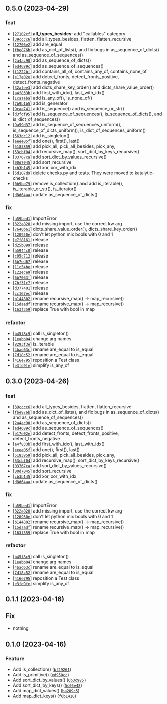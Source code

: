 ## 0.5.0 (2023-04-29)
### feat
- [[`27102cf`](https://gitlab.com/katalytic/katalytic-data/commit/27102cf2a974a2ae73e56afafab38eb66098940c)] **all_types_besides:** add "callables" category
- [[`39cccc6`](https://gitlab.com/katalytic/katalytic-data/commit/39cccc664bd062e73fe80d63a21dedc8cffcb2d2)] add all_types_besides, flatten, flatten_recursive
- [[`12706e2`](https://gitlab.com/katalytic/katalytic-data/commit/12706e2e40dc3127ca680c7121dd720e849d3fdc)] add are_equal
- [[`fbe876b`](https://gitlab.com/katalytic/katalytic-data/commit/fbe876b80301be2ae917b93ee31954d576477af8)] add as_dict_of_lists(), and fix bugs in as_sequence_of_dicts() and as_sequence_of_sequences()
- [[`2a4ac90`](https://gitlab.com/katalytic/katalytic-data/commit/2a4ac90ff94ced5ddbafc6d083d08a3720fb389c)] add as_sequence_of_dicts()
- [[`ed4689c`](https://gitlab.com/katalytic/katalytic-data/commit/ed4689c231abf872c6f3fa130a286105548e69b1)] add as_sequence_of_sequences()
- [[`f1222bf`](https://gitlab.com/katalytic/katalytic-data/commit/f1222bf4b6e54fe5361ad36a49534b1966a837b8)] add contains_all_of, contains_any_of, contains_none_of
- [[`e17e02e`](https://gitlab.com/katalytic/katalytic-data/commit/e17e02e93bbc39c261a92c192fd1755d05a08873)] add detect_fronts, detect_fronts_positive, detect_fronts_negative
- [[`32afee3`](https://gitlab.com/katalytic/katalytic-data/commit/32afee339e97a4dcb0238e76529ab26265f34db8)] add dicts_share_key_order() and dicts_share_value_order()
- [[`a4f833b`](https://gitlab.com/katalytic/katalytic-data/commit/a4f833b15909de35a0940ea5e0656507e046218d)] add first_with_idx(), last_with_idx()
- [[`1caaaba`](https://gitlab.com/katalytic/katalytic-data/commit/1caaaba0678f58725644736ec303385cfdc4fe70)] add is_any_of(), is_none_of()
- [[`7b9b1b5`](https://gitlab.com/katalytic/katalytic-data/commit/7b9b1b55acde94f250399a42c01447bd787c7b5b)] add is_generator
- [[`9caa741`](https://gitlab.com/katalytic/katalytic-data/commit/9caa741e7e273451e37cf2ee32cf1f25d3fa5c48)] add is_sequence() and is_sequence_or_str()
- [[`d3fdf95`](https://gitlab.com/katalytic/katalytic-data/commit/d3fdf9576ff12bd3a717b2f393e4f24996c0bc2f)] add is_sequence_of_sequences(), is_sequence_of_dicts(), and is_dict_of_sequences()
- [[`9a59d37`](https://gitlab.com/katalytic/katalytic-data/commit/9a59d37ee15047ddc250c55a2faaa2a577976dfa)] add is_sequence_of_sequences_uniform(), is_sequence_of_dicts_uniform(), is_dict_of_sequences_uniform()
- [[`563dc12`](https://gitlab.com/katalytic/katalytic-data/commit/563dc12952da62e486efc769a68f4103a2dd55ee)] add is_singleton()
- [[`eeee05f`](https://gitlab.com/katalytic/katalytic-data/commit/eeee05fba6ae67ab439fa4030a1fd1a3901d41a3)] add one(), first(), last()
- [[`5183859`](https://gitlab.com/katalytic/katalytic-data/commit/51838594613e4f47e34a91be19cf16fbef22dc2f)] add pick_all, pick_all_besides, pick_any,
- [[`53cbf04`](https://gitlab.com/katalytic/katalytic-data/commit/53cbf0432bddac3f958be2c068a3d80e4a68e259)] add recursive_map(), sort_dict_by_keys_recursive()
- [[`03767ca`](https://gitlab.com/katalytic/katalytic-data/commit/03767cac16935efbc459567f412a9d382d1a72d8)] add sort_dict_by_values_recursive()
- [[`00d7045`](https://gitlab.com/katalytic/katalytic-data/commit/00d70456642dbfc4ecd7b32269a513dd6660723a)] add sort_recursive
- [[`cb3b145`](https://gitlab.com/katalytic/katalytic-data/commit/cb3b145c1a7c08a6877744693690a981d7475691)] add xor, xor_with_idx
- [[`5d107d9`](https://gitlab.com/katalytic/katalytic-data/commit/5d107d92b115a053b26d7a21aaddb623d4b1057d)] delete checks.py and tests. They were moved to katalytic-checks
- [[`0b9be79`](https://gitlab.com/katalytic/katalytic-data/commit/0b9be79523d7fcdab4f93055ae9b8f0c56f1e595)] remove is_collection() and add is_iterable(), is_iterable_or_str(), is_iterator()
- [[`d8d64aa`](https://gitlab.com/katalytic/katalytic-data/commit/d8d64aa37c1926303bc4f618bd0bd0fec23b5db4)] update as_sequence_of_dicts()
### fix
- [[`a59bed1`](https://gitlab.com/katalytic/katalytic-data/commit/a59bed13380f4e1633e0515d4195361d6e4da7c8)] ImportError
- [[`322a828`](https://gitlab.com/katalytic/katalytic-data/commit/322a82884728ae61ffc3b7bf88f2b2d801c6f197)] add missing import, use the correct kw arg
- [[`7640b61`](https://gitlab.com/katalytic/katalytic-data/commit/7640b6192a19e0d2e2af8ea0e929ffe0d1e52daf)] dicts_share_value_order(), dicts_share_key_order()
- [[`120950e`](https://gitlab.com/katalytic/katalytic-data/commit/120950ec78b1b2eba9535d06948b23bfa84a1593)] don't let python mix bools with 0 and 1
- [[`e7f8161`](https://gitlab.com/katalytic/katalytic-data/commit/e7f81615643230c1384bea6cb8981d92898879cc)] release
- [[`d25b099`](https://gitlab.com/katalytic/katalytic-data/commit/d25b09959d1a925d28399bc79f2644f2c6d197a7)] release
- [[`a5944c0`](https://gitlab.com/katalytic/katalytic-data/commit/a5944c0bfa31e99e702333dd0862909b17a982a0)] release
- [[`c05c712`](https://gitlab.com/katalytic/katalytic-data/commit/c05c71281084d8cbbba465415c88df689dd5d799)] release
- [[`6b7ed67`](https://gitlab.com/katalytic/katalytic-data/commit/6b7ed670100f50728c00b6971137735ca0214221)] release
- [[`11c54be`](https://gitlab.com/katalytic/katalytic-data/commit/11c54be3978ee6c2e1b8ef7f3f56802e2e631a69)] release
- [[`122ece9`](https://gitlab.com/katalytic/katalytic-data/commit/122ece923011ab96e10023bae5a602b90025158b)] release
- [[`6b7063f`](https://gitlab.com/katalytic/katalytic-data/commit/6b7063f694840f33f09a0ffd461a9868f365e03d)] release
- [[`7bf31c7`](https://gitlab.com/katalytic/katalytic-data/commit/7bf31c71305029695de0a90f3546941863c98717)] release
- [[`d377401`](https://gitlab.com/katalytic/katalytic-data/commit/d377401a2afb57ea1fe6270b27e01d50340175b8)] release
- [[`cc167ec`](https://gitlab.com/katalytic/katalytic-data/commit/cc167ec169dbba15a46ba6ec1d39b99c673923f9)] release
- [[`b144802`](https://gitlab.com/katalytic/katalytic-data/commit/b144802676ef160d297aa7b004a00d428f39fc1f)] rename recursive_map() -> map_recursive()
- [[`15daadf`](https://gitlab.com/katalytic/katalytic-data/commit/15daadfc274b7de627a656dae8771ec5a7088662)] rename recursive_map() -> map_recursive()
- [[`163f359`](https://gitlab.com/katalytic/katalytic-data/commit/163f359ada349a4cbcec44f1358dff2cf003b66c)] replace True with bool in map
### refactor
- [[`b45f8c9`](https://gitlab.com/katalytic/katalytic-data/commit/b45f8c98fce269e9d4111b0e5f1381d3d7268fef)] call is_singleton()
- [[`1eabb04`](https://gitlab.com/katalytic/katalytic-data/commit/1eabb045ba4ade3af6bfd54140e3f0e59ca81aad)] change arg names
- [[`8293f3e`](https://gitlab.com/katalytic/katalytic-data/commit/8293f3ef6d8fd58b20e92791f5bb7a518e97a429)] is_iterable
- [[`4bad63c`](https://gitlab.com/katalytic/katalytic-data/commit/4bad63ca2bda10e41de30d6a1964f867cf395419)] rename are_equal to is_equal
- [[`7d18c52`](https://gitlab.com/katalytic/katalytic-data/commit/7d18c529cc3db93717a00778e5fe488ff4fe3b7f)] rename are_equal to is_equal
- [[`416e795`](https://gitlab.com/katalytic/katalytic-data/commit/416e7954e03f762ada53283c93f4f71dd7fa2ea9)] reposition a Test class
- [[`e3fd9fe`](https://gitlab.com/katalytic/katalytic-data/commit/e3fd9feeb976e2cde6b5e5308a99a00e31ffe8cd)] simplify is_any_of


## 0.3.0 (2023-04-26)
### feat
- [[`39cccc6`](https://gitlab.com/katalytic/katalytic-data/commit/39cccc664bd062e73fe80d63a21dedc8cffcb2d2)] add all_types_besides, flatten, flatten_recursive
- [[`fbe876b`](https://gitlab.com/katalytic/katalytic-data/commit/fbe876b80301be2ae917b93ee31954d576477af8)] add as_dict_of_lists(), and fix bugs in as_sequence_of_dicts() and as_sequence_of_sequences()
- [[`2a4ac90`](https://gitlab.com/katalytic/katalytic-data/commit/2a4ac90ff94ced5ddbafc6d083d08a3720fb389c)] add as_sequence_of_dicts()
- [[`ed4689c`](https://gitlab.com/katalytic/katalytic-data/commit/ed4689c231abf872c6f3fa130a286105548e69b1)] add as_sequence_of_sequences()
- [[`e17e02e`](https://gitlab.com/katalytic/katalytic-data/commit/e17e02e93bbc39c261a92c192fd1755d05a08873)] add detect_fronts, detect_fronts_positive, detect_fronts_negative
- [[`a4f833b`](https://gitlab.com/katalytic/katalytic-data/commit/a4f833b15909de35a0940ea5e0656507e046218d)] add first_with_idx(), last_with_idx()
- [[`eeee05f`](https://gitlab.com/katalytic/katalytic-data/commit/eeee05fba6ae67ab439fa4030a1fd1a3901d41a3)] add one(), first(), last()
- [[`5183859`](https://gitlab.com/katalytic/katalytic-data/commit/51838594613e4f47e34a91be19cf16fbef22dc2f)] add pick_all, pick_all_besides, pick_any,
- [[`53cbf04`](https://gitlab.com/katalytic/katalytic-data/commit/53cbf0432bddac3f958be2c068a3d80e4a68e259)] add recursive_map(), sort_dict_by_keys_recursive()
- [[`03767ca`](https://gitlab.com/katalytic/katalytic-data/commit/03767cac16935efbc459567f412a9d382d1a72d8)] add sort_dict_by_values_recursive()
- [[`00d7045`](https://gitlab.com/katalytic/katalytic-data/commit/00d70456642dbfc4ecd7b32269a513dd6660723a)] add sort_recursive
- [[`cb3b145`](https://gitlab.com/katalytic/katalytic-data/commit/cb3b145c1a7c08a6877744693690a981d7475691)] add xor, xor_with_idx
- [[`d8d64aa`](https://gitlab.com/katalytic/katalytic-data/commit/d8d64aa37c1926303bc4f618bd0bd0fec23b5db4)] update as_sequence_of_dicts()
### fix
- [[`a59bed1`](https://gitlab.com/katalytic/katalytic-data/commit/a59bed13380f4e1633e0515d4195361d6e4da7c8)] ImportError
- [[`322a828`](https://gitlab.com/katalytic/katalytic-data/commit/322a82884728ae61ffc3b7bf88f2b2d801c6f197)] add missing import, use the correct kw arg
- [[`120950e`](https://gitlab.com/katalytic/katalytic-data/commit/120950ec78b1b2eba9535d06948b23bfa84a1593)] don't let python mix bools with 0 and 1
- [[`b144802`](https://gitlab.com/katalytic/katalytic-data/commit/b144802676ef160d297aa7b004a00d428f39fc1f)] rename recursive_map() -> map_recursive()
- [[`15daadf`](https://gitlab.com/katalytic/katalytic-data/commit/15daadfc274b7de627a656dae8771ec5a7088662)] rename recursive_map() -> map_recursive()
- [[`163f359`](https://gitlab.com/katalytic/katalytic-data/commit/163f359ada349a4cbcec44f1358dff2cf003b66c)] replace True with bool in map
### refactor
- [[`b45f8c9`](https://gitlab.com/katalytic/katalytic-data/commit/b45f8c98fce269e9d4111b0e5f1381d3d7268fef)] call is_singleton()
- [[`1eabb04`](https://gitlab.com/katalytic/katalytic-data/commit/1eabb045ba4ade3af6bfd54140e3f0e59ca81aad)] change arg names
- [[`4bad63c`](https://gitlab.com/katalytic/katalytic-data/commit/4bad63ca2bda10e41de30d6a1964f867cf395419)] rename are_equal to is_equal
- [[`7d18c52`](https://gitlab.com/katalytic/katalytic-data/commit/7d18c529cc3db93717a00778e5fe488ff4fe3b7f)] rename are_equal to is_equal
- [[`416e795`](https://gitlab.com/katalytic/katalytic-data/commit/416e7954e03f762ada53283c93f4f71dd7fa2ea9)] reposition a Test class
- [[`e3fd9fe`](https://gitlab.com/katalytic/katalytic-data/commit/e3fd9feeb976e2cde6b5e5308a99a00e31ffe8cd)] simplify is_any_of


## 0.1.1 (2023-04-16)
## Fix
* nothing


## 0.1.0 (2023-04-16)
### Feature
* Add is_collection() ([`bf29261`](https://github.com/katalytic/katalytic-data/commit/bf2926172f56d000d1f09318ab212c7b9747a8b0))
* Add is_primitive() ([`ed950cc`](https://github.com/katalytic/katalytic-data/commit/ed950ccdd8e4cd4d4439cb0ab9c763d55135461d))
* Add sort_dict_by_values() ([`6b3c985`](https://github.com/katalytic/katalytic-data/commit/6b3c9856c69e088467087345743a38e6294def7a))
* Add sort_dict_by_keys() ([`5c05e48`](https://github.com/katalytic/katalytic-data/commit/5c05e48c4cc8afaf6a861103784690ebc153dcc8))
* Add map_dict_values() ([`ba289c5`](https://github.com/katalytic/katalytic-data/commit/ba289c5f5cb21ff66d89bb833f30e2be678e15da))
* Add map_dict_keys() ([`f6b1410`](https://github.com/katalytic/katalytic-data/commit/f6b141050b901456041bf049dc3b329c2d8fcec8))
